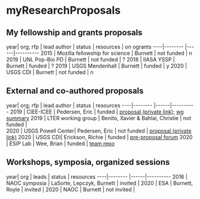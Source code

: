 # myResearchProposals

## My fellowship and grants proposals
year| org; rfp | lead author | status | resources | on ogrants
----|-------- |------|----------
2015 | Mozilla fellowship for science | Burnett | not funded | n
2019 | UNL Pop-Bio PD | Burnett |  not funded | ?
2018 | IIASA YSSP | Burnett |  funded | ?
2019 | USGS Mendenhall | Burnett |  funded | y
2020 | USGS CDI | Burnett | not funded | n


## External and co-authored proposals
year| org; rfp | lead author | status | resources
----|-------- |------|----------
2019 | CIEE-ICEE | Pedersen, Eric | funded | [proposal (private link)](https://github.com/regime-shifts/working-group-info); [wg summary](https://www.ciee-icee.ca/synthesis.html)
2019 | LTER working group | Benito, Xavier & Bahlai, Christie | not funded |  
2020 | USGS Powell Center|  Pedersen, Eric | not funded | [proposal (private link)](https://github.com/regime-shifts/working-group-info)
2020 | USGS CDI|  Erickson, Richie | funded | [pre-proposal forum](https://my.usgs.gov/confluence/display/cdi/Using+Jupyter+Notebooks+to+tell+data+stories+and+create+reproducible+workflows)
2020 | ESIP Lab | Wee, Brian | funded  | [team repo](https://github.com/USAvian/esiplab2020-neo4j)

## Workshops, symposia, organized sessions

year| org | leads | status | resources
----|-------- |------|----------
2016 | NAOC symposia | LaSorte, Lepczyk, Burnett | invited | 
2020 | ESA | Burnett, Royle |  invited | 
2020 | NAOC | Burnett | not invited | 
